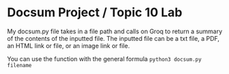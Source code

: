 # Docsum Project / Topic 10 Lab

My docsum.py file takes in a file path and calls on Groq to return a summary of the contents of the inputted file. The inputted file can be a txt file, a PDF, an HTML link or file, or an image link or file.

You can use the function with the general formula ```python3 docsum.py filename```
